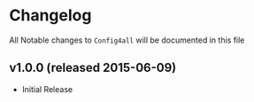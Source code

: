 # Changelog

All Notable changes to `Config4all` will be documented in this file

## v1.0.0 (released 2015-06-09)

* Initial Release
